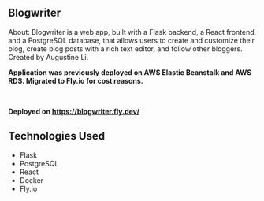 ## Blogwriter
About: Blogwriter is a web app, built with a Flask backend, a React frontend, and a PostgreSQL
database, that allows users to create and customize their blog, create blog posts with a rich text editor,
and follow other bloggers.
Created by Augustine Li.
<br/>

**Application was previously deployed on AWS Elastic Beanstalk and AWS RDS. Migrated to Fly.io for cost reasons.**

<br/>

**Deployed on https://blogwriter.fly.dev/**

## Technologies Used
* Flask
* PostgreSQL
* React
* Docker
* Fly.io


